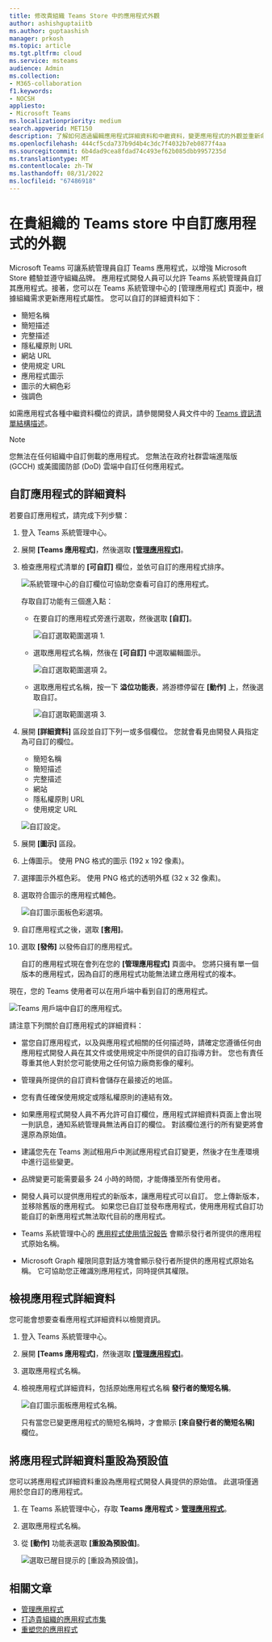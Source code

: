```yaml
---
title: 修改貴組織 Teams Store 中的應用程式外觀
author: ashishguptaiitb
ms.author: guptaashish
manager: prkosh
ms.topic: article
ms.tgt.pltfrm: cloud
ms.service: msteams
audience: Admin
ms.collection:
- M365-collaboration
f1.keywords:
- NOCSH
appliesto:
- Microsoft Teams
ms.localizationpriority: medium
search.appverid: MET150
description: 了解如何透過編輯應用程式詳細資料和中繼資料，變更應用程式的外觀並重新命名應用程式。
ms.openlocfilehash: 444cf5cda737b9d4b4c3dc7f4032b7eb0877f4aa
ms.sourcegitcommit: 6b4dad9cea8fdad74c493ef62b085dbb9957235d
ms.translationtype: MT
ms.contentlocale: zh-TW
ms.lasthandoff: 08/31/2022
ms.locfileid: "67486918"
---
```

# <a name="customize-appearance-of-apps-in-your-organizations-teams-store"></a>在貴組織的 Teams store 中自訂應用程式的外觀

Microsoft Teams 可讓系統管理員自訂 Teams 應用程式，以增強 Microsoft Store 體驗並遵守組織品牌。 應用程式開發人員可以允許 Teams 系統管理員自訂其應用程式。接著，您可以在 Teams 系統管理中心的 [管理應用程式] 頁面中，根據組織需求更新應用程式屬性。 您可以自訂的詳細資料如下：

* 簡短名稱
* 簡短描述
* 完整描述
* 隱私權原則 URL
* 網站 URL
* 使用規定 URL
* 應用程式圖示
* 圖示的大綱色彩
* 強調色

如需應用程式各種中繼資料欄位的資訊，請參閱開發人員文件中的 [Teams 資訊清單結構描述](/microsoftteams/platform/resources/schema/manifest-schema)。

> [!NOTE]
> 您無法在任何組織中自訂側載的應用程式。 您無法在政府社群雲端進階版 (GCCH) 或美國國防部 (DoD) 雲端中自訂任何應用程式。

## <a name="customize-details-of-an-app"></a>自訂應用程式的詳細資料

若要自訂應用程式，請完成下列步驟：

1. 登入 Teams 系統管理中心。

1. 展開 **[Teams 應用程式]**，然後選取 **[[管理應用程式]](https://admin.teams.microsoft.com/policies/manage-apps)**。

1. 檢查應用程式清單的 **[可自訂]** 欄位，並依可自訂的應用程式排序。

   ![系統管理中心的自訂欄位可協助您查看可自訂的應用程式。](media/customizable-apps-in-tac.png)

   存取自訂功能有三個進入點：

   * 在要自訂的應用程式旁進行選取，然後選取 **[自訂]**。

     ![自訂選取範圍選項 1.](media/select-app-to-customize1.png)

   * 選取應用程式名稱，然後在 **[可自訂]** 中選取編輯圖示。

     ![自訂選取範圍選項 2。](media/communities-microsoft.png)

   * 選取應用程式名稱，按一下 **溢位功能表**，將游標停留在 **[動作]** 上，然後選取自訂。

     ![自訂選取範圍選項 3.](media/customize-action-menu.png)

1. 展開 **[詳細資料]** 區段並自訂下列一或多個欄位。 您就會看見由開發人員指定為可自訂的欄位。

    * 簡短名稱
    * 簡短描述
    * 完整描述
    * 網站
    * 隱私權原則 URL
    * 使用規定 URL

   ![自訂設定。](media/customize-settings.png)

1. 展開 **[圖示]** 區段。

1. 上傳圖示。 使用 PNG 格式的圖示 (192 x 192 像素)。

1. 選擇圖示外框色彩。 使用 PNG 格式的透明外框 (32 x 32 像素)。

1. 選取符合圖示的應用程式輔色。

   ![自訂圖示面板色彩選項。](media/customize-app-colors.png)

1. 自訂應用程式之後，選取 **[套用]**。

1. 選取 **[發佈]** 以發佈自訂的應用程式。

   自訂的應用程式現在會列在您的 **[管理應用程式]** 頁面中。 您將只擁有單一個版本的應用程式，因為自訂的應用程式功能無法建立應用程式的複本。

現在，您的 Teams 使用者可以在用戶端中看到自訂的應用程式。

   ![Teams 用戶端中自訂的應用程式。](media/contoso-app.png)

請注意下列關於自訂應用程式的詳細資料：

* 當您自訂應用程式，以及與應用程式相關的任何描述時，請確定您遵循任何由應用程式開發人員在其文件或使用規定中所提供的自訂指導方針。 您也有責任尊重其他人對於您可能使用之任何協力廠商影像的權利。

* 管理員所提供的自訂資料會儲存在最接近的地區。

* 您有責任確保使用規定或隱私權原則的連結有效。

* 如果應用程式開發人員不再允許可自訂欄位，應用程式詳細資料頁面上會出現一則訊息，通知系統管理員無法再自訂的欄位。 對該欄位進行的所有變更將會還原為原始值。

* 建議您先在 Teams 測試租用戶中測試應用程式自訂變更，然後才在生產環境中進行這些變更。

* 品牌變更可能需要最多 24 小時的時間，才能傳播至所有使用者。

* 開發人員可以提供應用程式的新版本，讓應用程式可以自訂。 您上傳新版本，並移除舊版的應用程式。 如果您已自訂並發布應用程式，使用應用程式自訂功能自訂的新應用程式無法取代目前的應用程式。

* Teams 系統管理中心的 [應用程式使用情況報告](teams-analytics-and-reports/app-usage-report.md) 會顯示發行者所提供的應用程式原始名稱。

* Microsoft Graph 權限同意對話方塊會顯示發行者所提供的應用程式原始名稱。 它可協助您正確識別應用程式，同時提供其權限。

## <a name="review-app-details"></a>檢視應用程式詳細資料

您可能會想要查看應用程式詳細資料以檢閱資訊。

1. 登入 Teams 系統管理中心。

1. 展開 **[Teams 應用程式]**，然後選取 **[[管理應用程式]](https://admin.teams.microsoft.com/policies/manage-apps)**。

1. 選取應用程式名稱。

1. 檢視應用程式詳細資料，包括原始應用程式名稱 **發行者的簡短名稱**。

   ![自訂圖示面板應用程式名稱。](media/original-app-version.png)

   只有當您已變更應用程式的簡短名稱時，才會顯示 **[來自發行者的簡短名稱]** 欄位。

## <a name="reset-app-details-to-default-values"></a>將應用程式詳細資料重設為預設值

您可以將應用程式詳細資料重設為應用程式開發人員提供的原始值。 此選項僅適用於您自訂的應用程式。

1. 在 Teams 系統管理中心，存取 **Teams 應用程式** > **[管理應用程式](https://admin.teams.microsoft.com/policies/manage-apps)**。

1. 選取應用程式名稱。

1. 從 **[動作]** 功能表選取 **[重設為預設值]**。

   ![選取已醒目提示的 [重設為預設值]。](media/select-reset.png)

## <a name="related-article"></a>相關文章

* [管理應用程式](manage-apps.md)
* [打造貴組織的應用程式市集](customize-your-app-store.md)
* [重塑您的應用程式](https://techcommunity.microsoft.com/t5/microsoft-teams-blog/rebrand-apps-to-your-own-organization-s-branding-with-app/ba-p/2376296)
